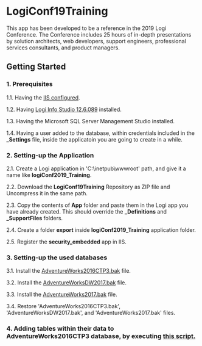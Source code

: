# LogiConf19Training
This app has been developed to be a reference in the 2019 Logi Conference. The Conference includes 25 hours of in-depth presentations by solution architects, web developers, support engineers, professional services consultants, and product managers.

## Getting Started
### 1. Prerequisites
1.1. Having the [IIS configured](https://documentation.logianalytics.com/logiinfov12/content/installing-logi-info-on-windows-10.htm).

1.2. Having [Logi Info Studio 12.6.089](https://documentation.logianalytics.com/logiinfov12/content/installing-logi-info-on-windows-10.htm) installed.

1.3. Having the Microsoft SQL Server Management Studio installed.

1.4. Having a user added to the database, within credentials included in the **_Settings** file, inside the applicatoin you are going to create in a while.

### 2. Setting-up the Application
2.1. Create a Logi application in 'C:\inetpub\wwwroot' path, and give it a name like **logiConf2019_Training**.

2.2. Download the **LogiConf19Training** Repository as ZIP file and Uncompress it in the same path.

2.3. Copy the contents of **App** folder and paste them in the Logi app you have already created. This should override the **_Definitions** and **_SupportFiles** folders.

2.4. Create a folder **export** inside **logiConf2019_Training** application folder.

2.5. Register the **security_embedded** app in IIS.  

### 3. Setting-up the used databases
3.1. Install the [AdventureWorks2016CTP3.bak](https://www.microsoft.com/en-us/download/details.aspx?id=49502) file.

3.2. Install the [AdventureWorksDW2017.bak](https://github.com/Microsoft/sql-server-samples/releases/download/adventureworks/AdventureWorksDW2017.bak) file.

3.3. Install the [AdventureWorks2017.bak](https://github.com/microsoft/sql-server-samples/releases) file.

3.4. Restore 'AdventureWorks2016CTP3.bak', 'AdventureWorksDW2017.bak', and 'AdventureWorks2017.bak' files.

### 4. Adding tables within their data to AdventureWorks2016CTP3 database, by executing [this script.](https://gist.github.com/SSukkar/ebac833504f28d27495baeda25783c49)
